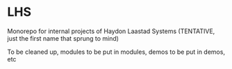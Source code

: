 # LHS

Monorepo for internal projects of Haydon Laastad Systems (TENTATIVE, just the first name that sprung to mind)

To be cleaned up, modules to be put in modules, demos to be put in demos, etc
